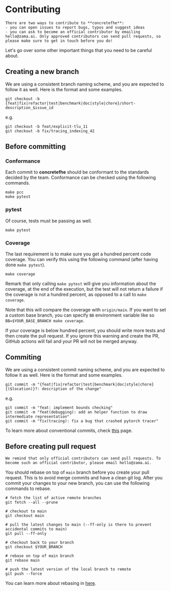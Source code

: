 
# Contributing

```{important}
There are two ways to contribute to **concretefhe**:
- you can open issues to report bugs, typos and suggest ideas
- you can ask to become an official contributor by emailing hello@zama.ai. Only approved contributors can send pull requests, so please make sure to get in touch before you do!
```

Let's go over some other important things that you need to be careful about.

## Creating a new branch

We are using a consistent branch naming scheme, and you are expected to follow it as well. Here is the format and some examples.

```shell
git checkout -b {feat|fix|refactor|test|benchmark|doc|style|chore}/short-description_$issue_id
```

e.g.

```shell
git checkout -b feat/explicit-tlu_11
git checkout -b fix/tracing_indexing_42
```

## Before committing

### Conformance

Each commit to **concretefhe**  should be conformant to the standards decided by the team. Conformance can be checked using the following commands.

```shell
make pcc
make pytest
```

### pytest

Of course, tests must be passing as well.

```shell
make pytest
```

### Coverage

The last requirement is to make sure you get a hundred percent code coverage. You can verify this using the following command (after having done `make pytest`).

```shell
make coverage
```

Remark that only calling `make pytest` will give you information about the coverage, at the end of the execution, but the test will not return a failure if the coverage is not a hundred percent, as opposed to a call to `make coverage`.

Note that this will compare the coverage with `origin/main`. If you want to set a custom base branch, you can specify `BB` environment variable like so `BB=$YOUR_BASE_BRANCH make coverage`.

If your coverage is below hundred percent, you should write more tests and then create the pull request. If you ignore this warning and create the PR, GitHub actions will fail and your PR will not be merged anyway.

## Commiting

We are using a consistent commit naming scheme, and you are expected to follow it as well. Here is the format and some examples.

```shell
git commit -m "{feat|fix|refactor|test|benchmark|doc|style|chore}{($location)}?: description of the change"
```

e.g.

```shell
git commit -m "feat: implement bounds checking"
git commit -m "feat(debugging): add an helper function to draw intermediate representation"
git commit -m "fix(tracing): fix a bug that crashed pytorch tracer"
```

To learn more about conventional commits, check [this](https://www.conventionalcommits.org/en/v1.0.0/) page.

## Before creating pull request

```{important}
We remind that only official contributors can send pull requests. To become such an official contributor, please email hello@zama.ai.
```

You should rebase on top of `main` branch before you create your pull request. This is to avoid merge commits and have a clean git log. After you commit your changes to your new branch, you can use the following commands to rebase.

```shell
# fetch the list of active remote branches
git fetch --all --prune

# checkout to main
git checkout main

# pull the latest changes to main (--ff-only is there to prevent accidental commits to main)
git pull --ff-only

# checkout back to your branch
git checkout $YOUR_BRANCH

# rebase on top of main branch
git rebase main

# push the latest version of the local branch to remote
git push --force
```

You can learn more about rebasing in [here](https://git-scm.com/docs/git-rebase).
